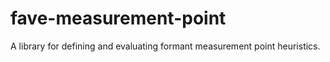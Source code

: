 # fave-measurement-point
A library for defining and evaluating formant measurement point heuristics.
